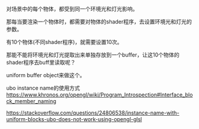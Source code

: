 ﻿对场景中的每个物体，都受到同一个环境光和灯光影响。

那每当要渲染一个物体时，都需要对物体的shader程序，去设置环境光和灯光的参数。

有10个物体(不同shader程序)，就需要设置10次。

那能不能将环境光和灯光提取出来单独存放到一个buffer，让这10个物体的shader程序去buff里读取呢？

uniform buffer object来做这个。


ubo instance name的使用方式
https://www.khronos.org/opengl/wiki/Program_Introspection#Interface_block_member_naming

https://stackoverflow.com/questions/24806538/instance-name-with-uniform-blocks-ubo-does-not-work-using-opengl-glsl